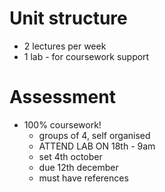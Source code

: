 # Unit structure

- 2 lectures per week
- 1 lab - for coursework support

# Assessment

- 100% coursework!
    - groups of 4, self organised
    - ATTEND LAB ON 18th - 9am
    - set 4th october
    - due 12th december
    - must have references
    